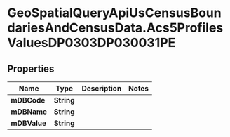 # GeoSpatialQueryApiUsCensusBoundariesAndCensusData.Acs5ProfilesValuesDP0303DP030031PE

## Properties

Name | Type | Description | Notes
------------ | ------------- | ------------- | -------------
**mDBCode** | **String** |  | 
**mDBName** | **String** |  | 
**mDBValue** | **String** |  | 


